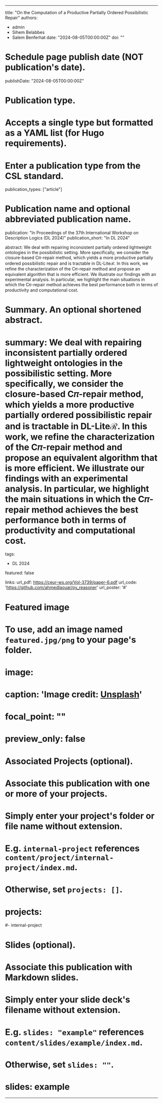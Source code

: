 
---
title: "On the Computation of a Productive Partially Ordered Possibilistic Repair"
authors:
- admin
- Sihem Belabbes
- Salem Benferhat
date: "2024-08-05T00:00:00Z"
doi: ""

# Schedule page publish date (NOT publication's date).
publishDate: "2024-08-05T00:00:00Z"

# Publication type.
# Accepts a single type but formatted as a YAML list (for Hugo requirements).
# Enter a publication type from the CSL standard.
publication_types: ["article"]

# Publication name and optional abbreviated publication name.
publication: "In Proceedings of the 37th International Workshop on Description Logics (DL 2024)"
publication_short: "In DL 2024"

abstract: We deal with repairing inconsistent partially ordered lightweight ontologies in the possibilistic setting. More specifically, we consider the closure-based C𝜋-repair method, which yields a more productive partially ordered possibilistic repair and is tractable in DL-Liteℛ. In this work, we refine the characterization of the C𝜋-repair method and propose an equivalent algorithm that is more efficient. We illustrate our findings with an experimental analysis. In particular, we highlight the main situations in which the C𝜋-repair method achieves the best performance both in terms of productivity and computational cost.

# Summary. An optional shortened abstract.
# summary: We deal with repairing inconsistent partially ordered lightweight ontologies in the possibilistic setting. More specifically, we consider the closure-based C𝜋-repair method, which yields a more productive partially ordered possibilistic repair and is tractable in DL-Liteℛ. In this work, we refine the characterization of the C𝜋-repair method and propose an equivalent algorithm that is more efficient. We illustrate our findings with an experimental analysis. In particular, we highlight the main situations in which the C𝜋-repair method achieves the best performance both in terms of productivity and computational cost.

tags:
- DL 2024

featured: false

links:
url_pdf: https://ceur-ws.org/Vol-3739/paper-6.pdf
url_code: 'https://github.com/ahmedlaouar/py_reasoner'
url_poster: '#'

# Featured image
# To use, add an image named `featured.jpg/png` to your page's folder. 
# image:
#  caption: 'Image credit: [**Unsplash**](https://unsplash.com/photos/s9CC2SKySJM)'
#  focal_point: ""
#  preview_only: false

# Associated Projects (optional).
#   Associate this publication with one or more of your projects.
#   Simply enter your project's folder or file name without extension.
#   E.g. `internal-project` references `content/project/internal-project/index.md`.
#   Otherwise, set `projects: []`.
# projects:
#- internal-project

# Slides (optional).
#   Associate this publication with Markdown slides.
#   Simply enter your slide deck's filename without extension.
#   E.g. `slides: "example"` references `content/slides/example/index.md`.
#   Otherwise, set `slides: ""`.
# slides: example
---
